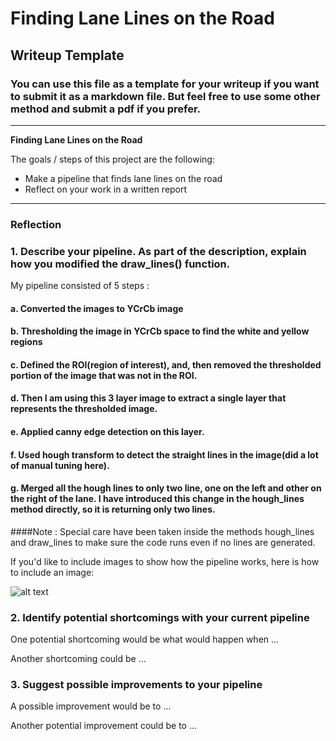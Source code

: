# **Finding Lane Lines on the Road** 

## Writeup Template

### You can use this file as a template for your writeup if you want to submit it as a markdown file. But feel free to use some other method and submit a pdf if you prefer.

---

**Finding Lane Lines on the Road**

The goals / steps of this project are the following:
* Make a pipeline that finds lane lines on the road
* Reflect on your work in a written report


[//]: # (Image References)

[image1]: ./examples/grayscale.jpg "Grayscale"

---

### Reflection

### 1. Describe your pipeline. As part of the description, explain how you modified the draw_lines() function.

My pipeline consisted of 5 steps :

#### a. Converted the images to YCrCb image
#### b. Thresholding the image in YCrCb space to find the white and yellow regions
#### c. Defined the ROI(region of interest), and, then removed the thresholded portion of the image that was not in the ROI.
#### d. Then I am using this 3 layer image to extract a single layer that represents the thresholded image.
#### e. Applied canny edge detection on this layer.
#### f. Used hough transform to detect the straight lines in the image(did a lot of manual tuning here).
#### g. Merged all the hough lines to only two line, one on the left and other on the right of the lane. I have introduced this change in the hough_lines method directly, so it is returning only two lines.

####Note : Special care have been taken inside the methods hough_lines and draw_lines to make sure the code runs even if no lines are generated.


If you'd like to include images to show how the pipeline works, here is how to include an image: 

![alt text][image1]


### 2. Identify potential shortcomings with your current pipeline


One potential shortcoming would be what would happen when ... 

Another shortcoming could be ...


### 3. Suggest possible improvements to your pipeline

A possible improvement would be to ...

Another potential improvement could be to ...
